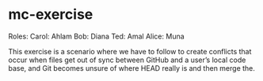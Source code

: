 # mc-exercise
Roles: 
Carol: Ahlam 
Bob: Diana
Ted: Amal
Alice: Muna

This exercise is a scenario where we have to follow to create conflicts that occur when files get out of sync between GitHub and a user’s local code base, and Git becomes unsure of where HEAD really is and then merge the.



